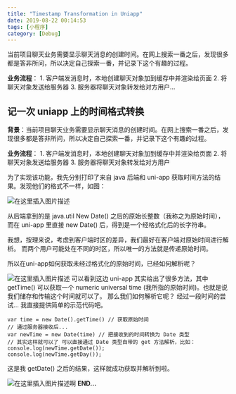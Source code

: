 ```yaml
---
title: "Timestamp Transformation in Uniapp"
date: 2019-08-22 00:14:53
tags: [小程序]
category: [Debug]
---
```


当前项目聊天业务需要显示聊天消息的创建时间。在网上搜索一番之后，发现很多都是答非所问，所以决定自己探索一番，并记录下这个有趣的过程。

**业务流程**：
	1. 客户端发消息时，本地创建聊天对象加到缓存中并渲染给页面
	2. 将聊天对象发送给服务器
	3. 服务器将聊天对象转发给对方用户...
	
<!-- more -->

## 记一次 uniapp 上的时间格式转换

**背景**：当前项目聊天业务需要显示聊天消息的创建时间。在网上搜索一番之后，发现很多都是答非所问，所以决定自己探索一番，并记录下这个有趣的过程。

**业务流程**：
	1. 客户端发消息时，本地创建聊天对象加到缓存中并渲染给页面
	2. 将聊天对象发送给服务器
	3. 服务器将聊天对象转发给对方用户

为了实现该功能，我先分别打印了来自 java 后端和 uni-app 获取时间方法的结果。发现他们的格式不一样，如图：

![在这里插入图片描述](https://img-blog.csdnimg.cn/20190821231519466.png)

从后端拿到的是 java.util New Date() 之后的原始长整数（我称之为原始时间），
而在 uni-app 里直接 new Date() 后，得到是一个经格式化后的长字符串。

我想，按理来说，考虑到客户端时区的差异，我们最好在客户端对原始时间进行解析。
而两个用户可能处在不同的时区，所以唯一的方法就是传递原始时间。

所以在uni-app如何获取未经过格式化的原始时间，已经如何解析呢？

![在这里插入图片描述](https://img-blog.csdnimg.cn/20190821235003442.png?x-oss-process=image/watermark,type_ZmFuZ3poZW5naGVpdGk,shadow_10,text_aHR0cHM6Ly9ibG9nLmNzZG4ubmV0L3FxXzQxODM1NDk2,size_16,color_FFFFFF,t_70)
可以看到这边 uni-app 其实给出了很多方法，其中 getTime() 可以获取一个 numeric universal time (我所指的原始时间)。也就是说我们储存和传输这个时间就可以了。
那么我们如何解析它呢？
经过一段时间的尝试... 我直接提供简单的示范代码吧。

```
var time = new Date().getTime() // 获取原始时间
// 通过服务器接收后...
var newTime = new Date(time) // 把接收到的时间转换为 Date 类型
// 其实这样就可以了 可以直接通过 Date 类型自带的 get 方法解析，比如：
console.log(newTime.getDate());
console.log(newTime.getDay());
```
这是我 getDate() 之后的结果，这样就成功获取并解析到啦。

![在这里插入图片描述啊](https://img-blog.csdnimg.cn/20190822001210866.png)
**END...**